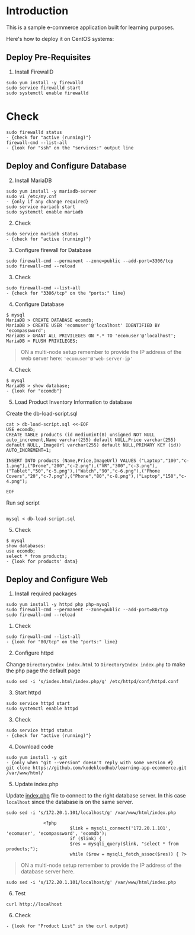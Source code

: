 # Introduction

This is a sample e-commerce application built for learning purposes.

Here's how to deploy it on CentOS systems:

## Deploy Pre-Requisites

1. Install FirewallD

```
sudo yum install -y firewalld
sudo service firewalld start
sudo systemctl enable firewalld
```

# Check

```
sudo firewalld status
- {check for "active (running)"}
firewall-cmd --list-all
- {look for "ssh" on the "services:" output line
```

## Deploy and Configure Database

2. Install MariaDB

```
sudo yum install -y mariadb-server
sudo vi /etc/my.cnf
- {only if any change required}
sudo service mariadb start
sudo systemctl enable mariadb
```

2. Check

```
sudo service mariadb status
- {check for "active (running)"}
```

3. Configure firewall for Database

```
sudo firewall-cmd --permanent --zone=public --add-port=3306/tcp
sudo firewall-cmd --reload
```

3. Check

```
sudo firewall-cmd --list-all
- {check for "3306/tcp" on the "ports:" line}
```

4. Configure Database

```
$ mysql
MariaDB > CREATE DATABASE ecomdb;
MariaDB > CREATE USER 'ecomuser'@'localhost' IDENTIFIED BY 'ecompassword';
MariaDB > GRANT ALL PRIVILEGES ON *.* TO 'ecomuser'@'localhost';
MariaDB > FLUSH PRIVILEGES;
```

> ON a multi-node setup remember to provide the IP address of the web server here: `'ecomuser'@'web-server-ip'`

4. Check

```
$ mysql
MariaDB > show database;
- {look for "ecomdb"}
```

5. Load Product Inventory Information to database

Create the db-load-script.sql

```
cat > db-load-script.sql <<-EOF
USE ecomdb;
CREATE TABLE products (id mediumint(8) unsigned NOT NULL auto_increment,Name varchar(255) default NULL,Price varchar(255) default NULL, ImageUrl varchar(255) default NULL,PRIMARY KEY (id)) AUTO_INCREMENT=1;

INSERT INTO products (Name,Price,ImageUrl) VALUES ("Laptop","100","c-1.png"),("Drone","200","c-2.png"),("VR","300","c-3.png"),("Tablet","50","c-5.png"),("Watch","90","c-6.png"),("Phone Covers","20","c-7.png"),("Phone","80","c-8.png"),("Laptop","150","c-4.png");

EOF
```

Run sql script

```

mysql < db-load-script.sql
```

5. Check

```
$ mysql
show databases:
use ecomdb;
select * from products;
- {look for products' data}
```


## Deploy and Configure Web

1. Install required packages

```
sudo yum install -y httpd php php-mysql
sudo firewall-cmd --permanent --zone=public --add-port=80/tcp
sudo firewall-cmd --reload
```

1. Check

```
sudo firewall-cmd --list-all
- {look for "80/tcp" on the "ports:" line}
```

2. Configure httpd

Change `DirectoryIndex index.html` to `DirectoryIndex index.php` to make the php page the default page

```
sudo sed -i 's/index.html/index.php/g' /etc/httpd/conf/httpd.conf
```

3. Start httpd

```
sudo service httpd start
sudo systemctl enable httpd
```

3. Check

```
sudo service httpd status
- {check for "active (running)"}
```

4. Download code

```
sudo yum install -y git
- {only when "git --version" doesn't reply with some version #}
git clone https://github.com/kodekloudhub/learning-app-ecommerce.git /var/www/html/
```

5. Update index.php

Update [index.php](https://github.com/kodekloudhub/learning-app-ecommerce/blob/13b6e9ddc867eff30368c7e4f013164a85e2dccb/index.php#L107) file to connect to the right database server. In this case `localhost` since the database is on the same server.

```
sudo sed -i 's/172.20.1.101/localhost/g' /var/www/html/index.php

              <?php
                        $link = mysqli_connect('172.20.1.101', 'ecomuser', 'ecompassword', 'ecomdb');
                        if ($link) {
                        $res = mysqli_query($link, "select * from products;");
                        while ($row = mysqli_fetch_assoc($res)) { ?>
```

> ON a multi-node setup remember to provide the IP address of the database server here.
```
sudo sed -i 's/172.20.1.101/localhost/g' /var/www/html/index.php
```

6. Test

```
curl http://localhost
```

6. Check

```
- {look for "Product List" in the curl output}
```
